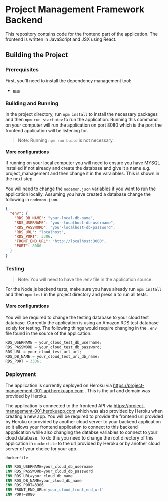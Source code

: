 # Project Management Framework Backend

This repository contains code for the frontend part of the application. The frontend is written in
JavaScript and JSX using React.

## Building the Project

### Prerequisites

First, you'll need to install the dependency management tool:

- [`npm`](https://docs.npmjs.com/)

### Building and Running

In the project directory, run `npm install` to install the necessary packages and then `npm run start:dev`
to run the application. Running this command on your computer will run the application on port 8080
which is the port the frontend application will be listening for.

> Note: Running `npm run build` is not necessary.

#### More configurations

If running on your local computer you will need to ensure you have MYSQL installed if not already
and create the database and give it a name e.g. project_management and then change it in the
varaiables. This is shown in the next step.

You will need to change the `nodemon.json` variables if you want to run the application locally.
Assuming you have created a database change the following in `nodemon.json`.

```json
{
  "env": {
    "RDS_DB_NAME": "your-local-db-name",
    "RDS_USERNAME": "your-localhost-db-username",
    "RDS_PASSWORD": "your-localhost-db-password",
    "RDS_URL": "localhost",
    "RDS_PORT": 3306,
    "FRONT_END_URL": "http://localhost:3000",
    "PORT": 8080
  }
}
```

### Testing

> Note: You will need to have the .env file in the application source.

For the Node.js backend tests, make sure you have already run `npm install` and then `npm test` in
the project directory and press <kbd>a</kbd> to run all tests.

#### More configurations

You will be required to change the testing database to your cloud test database. Currently the
application is using an Amazon RDS test database solely for testing. The following things would
require changing in the `.env` file found in the source of the application.

```javascript
RDS_USERNAME = your_cloud_test_db_username;
RDS_PASSWORD = your_cloud_test_db_password;
RDS_URL = your_cloud_test_url_url;
RDS_DB_NAME = your_cloud_test_url_db_name;
RDS_PORT = 3306;
```

### Deployment

The application is currently deployed on Heroku via https://project-management-001-api.herokuapp.com
. This is the url and domain was provided by Heroku.

The application is connected to the frontend API via https://project-management-001.herokuapp.com
which was also provided by Heroku when creating a new app. You will be required to provide the
frontend url provided by Heroku or provided by another cloud server to your backend application so
it allows your frontend application to connect to this backend appplication while also changing the
databse variables to connect to your cloud database. To do this you need to
change the root directory of this application in `dockerfile` to the url provided by Heroku or by
another cloud server of your choice for your app.

`dockerfile`

```dockerfile
ENV RDS_USERNAME=your_cloud_db_username
ENV RDS_PASSWORD=your_cloud_db_password
ENV RDS_URL=your_cloud_db_name
ENV RDS_DB_NAME=your_cloud_db_name
ENV RDS_PORT=3306
ENV FRONT_END_URL='your_cloud_front_end_url'
ENV PORT=8080
```
